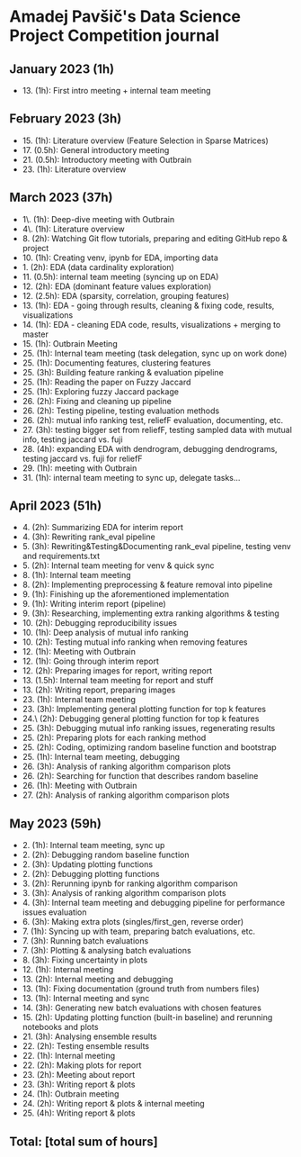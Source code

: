 # Amadej Pavšič's Data Science Project Competition journal

## January 2023 (1h)
* 13\. (1h): First intro meeting + internal team meeting

## February 2023 (3h)
* 15\. (1h): Literature overview (Feature Selection in Sparse Matrices)
* 17\. (0.5h): General introductory meeting
* 21\. (0.5h): Introductory meeting with Outbrain
* 23\. (1h): Literature overview

## March 2023 (37h)
* 1\\. (1h): Deep-dive meeting with Outbrain
* 4\\. (1h): Literature overview
* 8\. (2h): Watching Git flow tutorials, preparing and editing GitHub repo & project
* 10\. (1h): Creating venv, ipynb for EDA, importing data
* 1\. (2h): EDA (data cardinality exploration)
* 11\. (0.5h): internal team meeting (syncing up on EDA)
* 12\. (2h): EDA (dominant feature values exploration)
* 12\. (2.5h): EDA (sparsity, correlation, grouping features)
* 13\. (1h): EDA - going through results, cleaning & fixing code, results, visualizations
* 14\. (1h): EDA - cleaning EDA code, results, visualizations + merging to master
* 15\. (1h): Outbrain Meeting
* 25\. (1h): Internal team meeting (task delegation, sync up on work done)
* 25\. (1h): Documenting features, clustering features
* 25\. (3h): Building feature ranking & evaluation pipeline
* 25\. (1h): Reading the paper on Fuzzy Jaccard
* 25\. (1h): Exploring fuzzy Jaccard package
* 26\. (2h): Fixing and cleaning up pipeline
* 26\. (2h): Testing pipeline, testing evaluation methods
* 26\. (2h): mutual info ranking test, reliefF evaluation, documenting, etc. 
* 27\. (3h): testing bigger set from reliefF, testing sampled data with mutual info, testing jaccard vs. fuji
* 28\. (4h): expanding EDA with dendrogram, debugging dendrograms, testing jaccard vs. fuji for reliefF
* 29\. (1h): meeting with Outbrain
* 31\. (1h): internal team meeting to sync up, delegate tasks...

## April 2023 (51h)
* 4\. (2h): Summarizing EDA for interim report  
* 4\. (3h): Rewriting rank_eval pipeline
* 5\. (3h): Rewriting&Testing&Documenting rank_eval pipeline, testing venv and requirements.txt
* 5\. (2h): Internal team meeting for venv & quick sync
* 8\. (1h): Internal team meeting
* 8\. (2h): Implementing preprocessing & feature removal into pipeline
* 9\. (1h): Finishing up the aforementioned implementation
* 9\. (1h): Writing interim report (pipeline)
* 9\. (3h): Researching, implementing extra ranking algorithms & testing
* 10\. (2h): Debugging reproducibility issues
* 10\. (1h): Deep analysis of mutual info ranking
* 10\. (2h): Testing mutual info ranking when removing features
* 12\. (1h): Meeting with Outbrain
* 12\. (1h): Going through interim report
* 12\. (2h): Preparing images for report, writing report
* 13\. (1.5h): Internal team meeting for report and stuff
* 13\. (2h): Writing report, preparing images
* 23\. (1h): Internal team meeting
* 23\. (3h): Implementing general plotting function for top k features
* 24.\ (2h): Debugging general plotting function for top k features
* 25\. (3h): Debugging mutual info ranking issues, regenerating results
* 25\. (2h): Preparing plots for each ranking method
* 25\. (2h): Coding, optimizing random baseline function and bootstrap
* 25\. (1h): Internal team meeting, debugging
* 26\. (3h): Analysis of ranking algorithm comparison plots
* 26\. (2h): Searching for function that describes random baseline
* 26\. (1h): Meeting with Outbrain
* 27\. (2h): Analysis of ranking algorithm comparison plots

## May 2023 (59h)
* 2\. (1h): Internal team meeting, sync up
* 2\. (2h): Debugging random baseline function
* 2\. (3h): Updating plotting functions
* 2\. (2h): Debugging plotting functions
* 3\. (2h): Rerunning ipynb for ranking algorithm comparison
* 3\. (3h): Analysis of ranking algorithm comparison plots
* 4\. (3h): Internal team meeting and debugging pipeline for performance issues evaluation
* 6\. (3h): Making extra plots (singles/first_gen, reverse order)
* 7\. (1h): Syncing up with team, preparing batch evaluations, etc.
* 7\. (3h): Running batch evaluations
* 7\. (3h): Plotting & analysing batch evaluations
* 8\. (3h): Fixing uncertainty in plots
* 12\. (1h): Internal meeting
* 13\. (2h): Internal meeting and debugging
* 13\. (1h): Fixing documentation (ground truth from numbers files)
* 13\. (1h): Internal meeting and sync
* 14\. (3h): Generating new batch evaluations with chosen features
* 15\. (2h): Updating plotting function (built-in baseline) and rerunning notebooks and plots
* 21\. (3h): Analysing ensemble results
* 22\. (2h): Testing ensemble results
* 22\. (1h): Internal meeting
* 22\. (2h): Making plots for report
* 23\. (2h): Meeting about report
* 23\. (3h): Writing report & plots
* 24\. (1h): Outbrain meeting
* 24\. (2h): Writing report & plots & internal meeting
* 25\. (4h): Writing report & plots

## Total: [total sum of hours]
